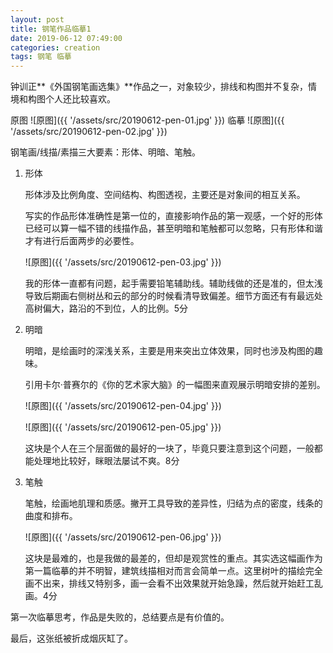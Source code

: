 ```yaml
---
layout: post
title: 钢笔作品临摹1
date: 2019-06-12 07:49:00
categories: creation
tags: 钢笔 临摹
---
```


钟训正**《外国钢笔画选集》**作品之一，对象较少，排线和构图并不复杂，情境和构图个人还比较喜欢。

原图
![原图]({{ '/assets/src/20190612-pen-01.jpg' }})
临摹
![原图]({{ '/assets/src/20190612-pen-02.jpg' }})

钢笔画/线描/素描三大要素：形体、明暗、笔触。

1. 形体

    形体涉及比例角度、空间结构、构图透视，主要还是对象间的相互关系。

    写实的作品形体准确性是第一位的，直接影响作品的第一观感，一个好的形体已经可以算一幅不错的线描作品，甚至明暗和笔触都可以忽略，只有形体和谐才有进行后面两步的必要性。

    ![原图]({{ '/assets/src/20190612-pen-03.jpg' }})

    我的形体一直都有问题，起手需要铅笔辅助线。辅助线做的还是准的，但太浅导致后期画右侧树丛和云的部分的时候看清导致偏差。细节方面还有有最远处高树偏大，路沿的不到位，人的比例。5分

2. 明暗

    明暗，是绘画时的深浅关系，主要是用来突出立体效果，同时也涉及构图的趣味。

    引用卡尔·普赛尔的《你的艺术家大脑》的一幅图来直观展示明暗安排的差别。

    ![原图]({{ '/assets/src/20190612-pen-04.jpg' }})

    ![原图]({{ '/assets/src/20190612-pen-05.jpg' }})

    这块是个人在三个层面做的最好的一块了，毕竟只要注意到这个问题，一般都能处理地比较好，眯眼法屡试不爽。8分

3. 笔触

    笔触，绘画地肌理和质感。撇开工具导致的差异性，归结为点的密度，线条的曲度和排布。

    ![原图]({{ '/assets/src/20190612-pen-06.jpg' }})

    这块是最难的，也是我做的最差的，但却是观赏性的重点。其实选这幅画作为第一篇临摹的并不明智，建筑线描相对而言会简单一点。这里树叶的描绘完全画不出来，排线又特别多，画一会看不出效果就开始急躁，然后就开始赶工乱画。4分

第一次临摹思考，作品是失败的，总结要点是有价值的。

最后，这张纸被折成烟灰缸了。